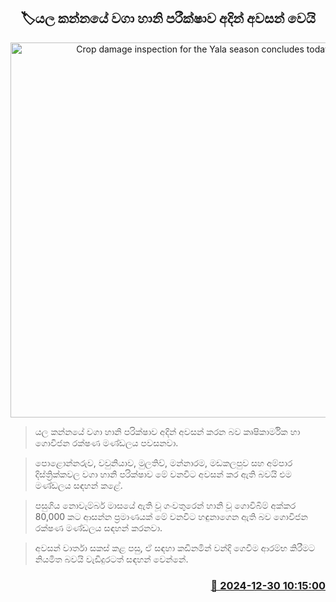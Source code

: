 <p align='center'><b><h2 align='center' title='Crop damage inspection for the Yala season concludes today'>🏷යල කන්නයේ වගා හානි පරීක්ෂාව අදින් අවසන් වෙයි</h2></b></p>
<p align='center'><img src='https://helakuru.sgp1.cdn.digitaloceanspaces.com/esana/images/lib/govi-gatalu[1].jpg' width='600' alt='Crop damage inspection for the Yala season concludes today'></p>

> යල කන්නයේ වගා හානි පරික්ෂාව අදින් අවසන් කරන බව කෘෂිකාර්මික හා ගොවිජන රක්ෂණ මණ්ඩලය පවසනවා.

> පොළොන්නරුව, වවුනියාව, මුලතිව්, මන්නාරම, මඩකලපුව සහ අම්පාර දිස්ත්‍රික්කවල වගා හානි පරික්ෂාව මේ වනවිට අවසන් කර ඇති බවයි එම මණ්ඩලය සඳහන් කළේ.

> පසුගිය නොවැම්බර් මාසයේ ඇති වූ ගංවතුරෙන් හානි වූ ගොවිබිම් අක්කර 80,000 කට ආසන්න ප්‍රමාණයක් මේ වනවිට හඳුනාගෙන ඇති බව ගොවිජන රක්ෂණ මණ්ඩලය සඳහන් කරනවා.

> අවසන් වාර්තා සකස් කළ පසු, ඒ සඳහා කඩිනමින් වන්දි ගෙවීම ආරම්භ කිරීමට නියමිත බවයි වැඩිදුරටත් සඳහන් වෙන්නේ.



<h3 align='right'><a href='https://www.helakuru.lk/esana/p/106178/'>📅 2024-12-30 10:15:00</a></h3>

